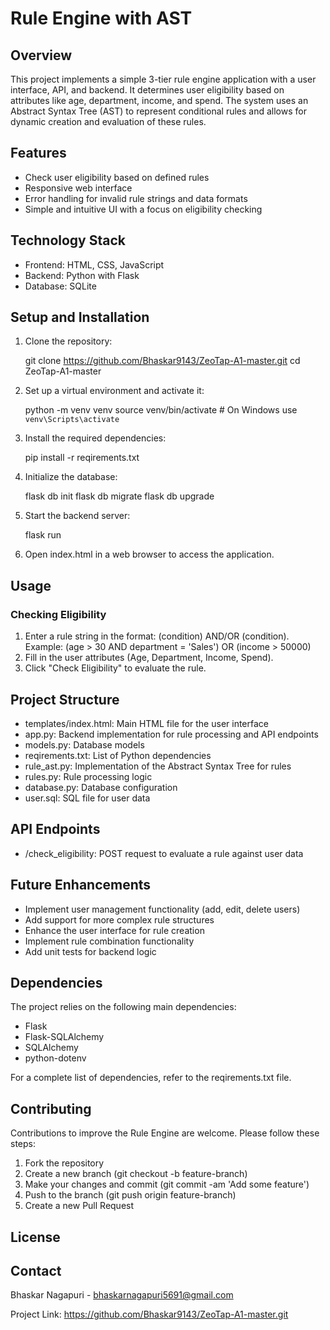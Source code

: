 # Rule Engine with AST

## Overview
This project implements a simple 3-tier rule engine application with a user interface, API, and backend. It determines user eligibility based on attributes like age, department, income, and spend. The system uses an Abstract Syntax Tree (AST) to represent conditional rules and allows for dynamic creation and evaluation of these rules.

## Features
- Check user eligibility based on defined rules
- Responsive web interface
- Error handling for invalid rule strings and data formats
- Simple and intuitive UI with a focus on eligibility checking

## Technology Stack
- Frontend: HTML, CSS, JavaScript
- Backend: Python with Flask
- Database: SQLite

## Setup and Installation
1. Clone the repository:
   
   git clone https://github.com/Bhaskar9143/ZeoTap-A1-master.git
   cd ZeoTap-A1-master
   

2. Set up a virtual environment and activate it:
   
   python -m venv venv
   source venv/bin/activate  # On Windows use `venv\Scripts\activate`
   

3. Install the required dependencies:
   
   pip install -r reqirements.txt
   

4. Initialize the database:
   
   flask db init
   flask db migrate
   flask db upgrade
   

5. Start the backend server:
   
   flask run
   

6. Open index.html in a web browser to access the application.

## Usage
### Checking Eligibility
1. Enter a rule string in the format: (condition) AND/OR (condition).
   Example: (age > 30 AND department = 'Sales') OR (income > 50000)
2. Fill in the user attributes (Age, Department, Income, Spend).
3. Click "Check Eligibility" to evaluate the rule.

## Project Structure
- templates/index.html: Main HTML file for the user interface
- app.py: Backend implementation for rule processing and API endpoints
- models.py: Database models
- reqirements.txt: List of Python dependencies
- rule_ast.py: Implementation of the Abstract Syntax Tree for rules
- rules.py: Rule processing logic
- database.py: Database configuration
- user.sql: SQL file for user data

## API Endpoints
- /check_eligibility: POST request to evaluate a rule against user data

## Future Enhancements
- Implement user management functionality (add, edit, delete users)
- Add support for more complex rule structures
- Enhance the user interface for rule creation
- Implement rule combination functionality
- Add unit tests for backend logic

## Dependencies
The project relies on the following main dependencies:
- Flask
- Flask-SQLAlchemy
- SQLAlchemy
- python-dotenv

For a complete list of dependencies, refer to the reqirements.txt file.

## Contributing
Contributions to improve the Rule Engine are welcome. Please follow these steps:
1. Fork the repository
2. Create a new branch (git checkout -b feature-branch)
3. Make your changes and commit (git commit -am 'Add some feature')
4. Push to the branch (git push origin feature-branch)
5. Create a new Pull Request

## License

## Contact
Bhaskar Nagapuri - bhaskarnagapuri5691@gmail.com

Project Link: https://github.com/Bhaskar9143/ZeoTap-A1-master.git
